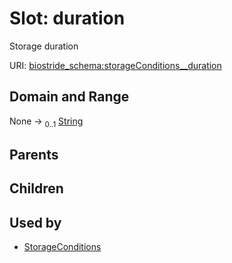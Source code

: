 
# Slot: duration

Storage duration

URI: [biostride_schema:storageConditions__duration](https://w3id.org/biostride/schema/storageConditions__duration)


## Domain and Range

None &#8594;  <sub>0..1</sub> [String](types/String.md)

## Parents


## Children


## Used by

 * [StorageConditions](StorageConditions.md)

